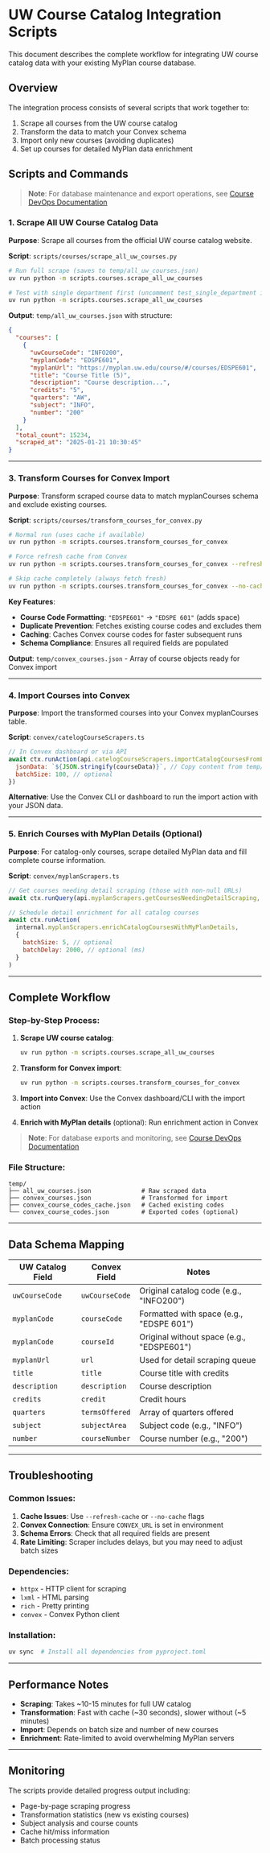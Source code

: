 # UW Course Catalog Integration Scripts

This document describes the complete workflow for integrating UW course catalog data with your existing MyPlan course database.

## Overview

The integration process consists of several scripts that work together to:

1. Scrape all courses from the UW course catalog
2. Transform the data to match your Convex schema
3. Import only new courses (avoiding duplicates)
4. Set up courses for detailed MyPlan data enrichment

## Scripts and Commands

> **Note**: For database maintenance and export operations, see [Course DevOps Documentation](./COURSE_DEVOPS.md)

### 1. Scrape All UW Course Catalog Data

**Purpose**: Scrape all courses from the official UW course catalog website.

**Script**: `scripts/courses/scrape_all_uw_courses.py`

```bash
# Run full scrape (saves to temp/all_uw_courses.json)
uv run python -m scripts.courses.scrape_all_uw_courses

# Test with single department first (uncomment test_single_department in script)
uv run python -m scripts.courses.scrape_all_uw_courses
```

**Output**: `temp/all_uw_courses.json` with structure:

```json
{
  "courses": [
    {
      "uwCourseCode": "INFO200",
      "myplanCode": "EDSPE601",
      "myplanUrl": "https://myplan.uw.edu/course/#/courses/EDSPE601",
      "title": "Course Title (5)",
      "description": "Course description...",
      "credits": "5",
      "quarters": "AW",
      "subject": "INFO",
      "number": "200"
    }
  ],
  "total_count": 15234,
  "scraped_at": "2025-01-21 10:30:45"
}
```

---

### 3. Transform Courses for Convex Import

**Purpose**: Transform scraped course data to match myplanCourses schema and exclude existing courses.

**Script**: `scripts/courses/transform_courses_for_convex.py`

```bash
# Normal run (uses cache if available)
uv run python -m scripts.courses.transform_courses_for_convex

# Force refresh cache from Convex
uv run python -m scripts.courses.transform_courses_for_convex --refresh-cache

# Skip cache completely (always fetch fresh)
uv run python -m scripts.courses.transform_courses_for_convex --no-cache
```

**Key Features**:

- **Course Code Formatting**: `"EDSPE601"` → `"EDSPE 601"` (adds space)
- **Duplicate Prevention**: Fetches existing course codes and excludes them
- **Caching**: Caches Convex course codes for faster subsequent runs
- **Schema Compliance**: Ensures all required fields are populated

**Output**: `temp/convex_courses.json` - Array of course objects ready for Convex import

---

### 4. Import Courses into Convex

**Purpose**: Import the transformed courses into your Convex myplanCourses table.

**Script**: `convex/catelogCourseScrapers.ts`

```javascript
// In Convex dashboard or via API
await ctx.runAction(api.catelogCourseScrapers.importCatalogCoursesFromLocal, {
  jsonData: `${JSON.stringify(courseData)}`, // Copy content from temp/convex_courses.json
  batchSize: 100, // optional
})
```

**Alternative**: Use the Convex CLI or dashboard to run the import action with your JSON data.

---

### 5. Enrich Courses with MyPlan Details (Optional)

**Purpose**: For catalog-only courses, scrape detailed MyPlan data and fill complete course information.

**Script**: `convex/myplanScrapers.ts`

```javascript
// Get courses needing detail scraping (those with non-null URLs)
await ctx.runQuery(api.myplanScrapers.getCoursesNeedingDetailScraping, {})

// Schedule detail enrichment for all catalog courses
await ctx.runAction(
  internal.myplanScrapers.enrichCatalogCoursesWithMyPlanDetails,
  {
    batchSize: 5, // optional
    batchDelay: 2000, // optional (ms)
  }
)
```

---

## Complete Workflow

### Step-by-Step Process:

1. **Scrape UW course catalog**:

   ```bash
   uv run python -m scripts.courses.scrape_all_uw_courses
   ```

2. **Transform for Convex import**:

   ```bash
   uv run python -m scripts.courses.transform_courses_for_convex
   ```

3. **Import into Convex**: Use the Convex dashboard/CLI with the import action

4. **Enrich with MyPlan details** (optional): Run enrichment action in Convex

> **Note**: For database exports and monitoring, see [Course DevOps Documentation](./COURSE_DEVOPS.md)

### File Structure:

```
temp/
├── all_uw_courses.json              # Raw scraped data
├── convex_courses.json              # Transformed for import
├── convex_course_codes_cache.json   # Cached existing codes
└── convex_course_codes.json         # Exported codes (optional)
```

---

## Data Schema Mapping

| UW Catalog Field | Convex Field   | Notes                                     |
| ---------------- | -------------- | ----------------------------------------- |
| `uwCourseCode`   | `uwCourseCode` | Original catalog code (e.g., "INFO200")   |
| `myplanCode`     | `courseCode`   | Formatted with space (e.g., "EDSPE 601")  |
| `myplanCode`     | `courseId`     | Original without space (e.g., "EDSPE601") |
| `myplanUrl`      | `url`          | Used for detail scraping queue            |
| `title`          | `title`        | Course title with credits                 |
| `description`    | `description`  | Course description                        |
| `credits`        | `credit`       | Credit hours                              |
| `quarters`       | `termsOffered` | Array of quarters offered                 |
| `subject`        | `subjectArea`  | Subject code (e.g., "INFO")               |
| `number`         | `courseNumber` | Course number (e.g., "200")               |

---

## Troubleshooting

### Common Issues:

1. **Cache Issues**: Use `--refresh-cache` or `--no-cache` flags
2. **Convex Connection**: Ensure `CONVEX_URL` is set in environment
3. **Schema Errors**: Check that all required fields are present
4. **Rate Limiting**: Scraper includes delays, but you may need to adjust batch sizes

### Dependencies:

- `httpx` - HTTP client for scraping
- `lxml` - HTML parsing
- `rich` - Pretty printing
- `convex` - Convex Python client

### Installation:

```bash
uv sync  # Install all dependencies from pyproject.toml
```

---

## Performance Notes

- **Scraping**: Takes ~10-15 minutes for full UW catalog
- **Transformation**: Fast with cache (~30 seconds), slower without (~5 minutes)
- **Import**: Depends on batch size and number of new courses
- **Enrichment**: Rate-limited to avoid overwhelming MyPlan servers

---

## Monitoring

The scripts provide detailed progress output including:

- Page-by-page scraping progress
- Transformation statistics (new vs existing courses)
- Subject analysis and course counts
- Cache hit/miss information
- Batch processing status
